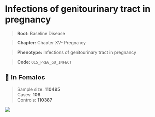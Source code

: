 # Infections of genitourinary tract in pregnancy

> **Root:** Baseline Disease  

> **Chapter:** Chapter XV- Pregnancy  

> **Phenotype:** Infections of genitourinary tract in pregnancy  

> **Code:** `O15_PREG_GU_INFECT`

## 👩 In Females  
> Sample size: **110495**  
> Cases: **108**  
> Controls: **110387**
<img src="/Disease/Figures/ALL/Baseline/O15_PREG_GU_INFECT.png"/>
<CsvTable src="/Disease/Data/ALL/Baseline/LG_O15_PREG_GU_INFECT.csv" label="🔍 View full results" />
